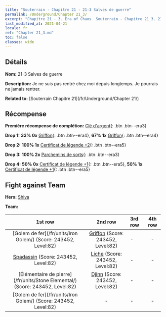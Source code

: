 ```yaml
---
title: "Souterrain - Chapitre 21 - 21-3 Salves de guerre"
permalink: /Underground/Chapter 21_3/
excerpt: "Chapitre 21 - 3. Era of Chaos  Souterrain - Chapitre 21_3. 21-3 Salves de guerre"
last_modified_at: 2021-04-21
locale: fr
ref: "Chapter 21_3.md"
toc: false
classes: wide
---
```


## Détails

 **Nom:** 21-3 Salves de guerre

 **Description:** Je ne suis pas rentré chez moi depuis longtemps. Je pourrais ne jamais rentrer.

 **Related to:** [Souterrain Chapitre 21](/fr/Underground/Chapter 21/)

## Récompense

 **Première récompense de complétion:** [Clé d'argent](/fr/Items/con_693/){: .btn .btn--era3}

 **Drop 1:** **33% 0x** [Griffon](/fr/Items/unt_192/){: .btn .btn--era4}, **67% 1x** [Griffon](/fr/Items/unt_192/){: .btn .btn--era4}

 **Drop 2:** **100% 1x** [Certificat de légende +2](/fr/Items/mat_81/){: .btn .btn--era5}

 **Drop 3:** **100% 2x** [Parchemins de sorts](/fr/Items/con_694/){: .btn .btn--era3}

 **Drop 4:** **50% 0x** [Certificat de légende +1](/fr/Items/mat_74/){: .btn .btn--era5}, **50% 1x** [Certificat de légende +1](/fr/Items/mat_74/){: .btn .btn--era5}


## Fight against Team
 **Hero:** [Shiva](/fr/heroes/Shiva/)

 **Team:**


  | 1st row | 2nd row | 3rd row | 4th row |
  |:----:|:----:|:----|:----:|
  | [Golem de fer](/fr/units/Iron Golem/) (Score: 243452, Level:82)  | [Griffon](/fr/units/Griffin/) (Score: 243452, Level:82)  | - | - |
  | [Spadassin](/fr/units/Swordsman/) (Score: 243452, Level:82)  | [Liche](/fr/units/Lich/) (Score: 243452, Level:82)  | - | - |
  | [Élémentaire de pierre](/fr/units/Stone Elemental/) (Score: 243452, Level:82)  | [Djinn](/fr/units/Genie/) (Score: 243452, Level:82)  | - | - |
  | [Golem de fer](/fr/units/Iron Golem/) (Score: 243452, Level:82)  | - | - | - |


